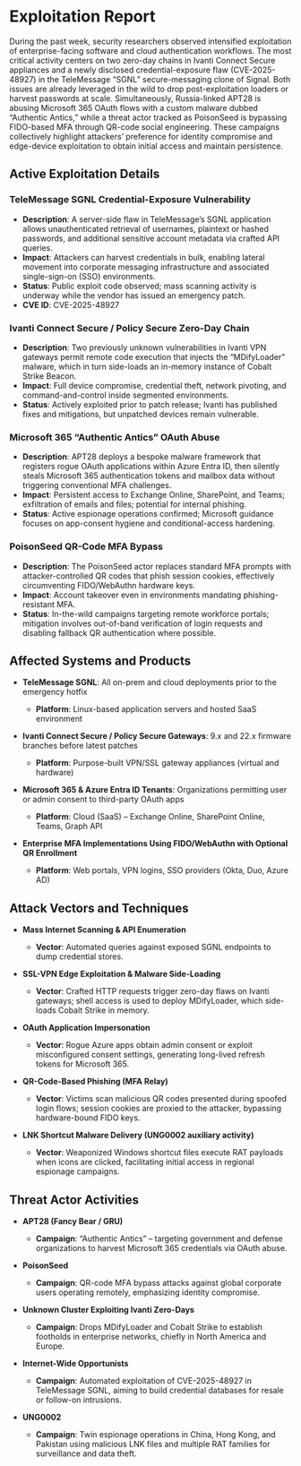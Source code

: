 # Exploitation Report

During the past week, security researchers observed intensified exploitation of enterprise-facing software and cloud authentication workflows. The most critical activity centers on two zero-day chains in Ivanti Connect Secure appliances and a newly disclosed credential-exposure flaw (CVE-2025-48927) in the TeleMessage “SGNL” secure-messaging clone of Signal. Both issues are already leveraged in the wild to drop post-exploitation loaders or harvest passwords at scale. Simultaneously, Russia-linked APT28 is abusing Microsoft 365 OAuth flows with a custom malware dubbed “Authentic Antics,” while a threat actor tracked as PoisonSeed is bypassing FIDO-based MFA through QR-code social engineering. These campaigns collectively highlight attackers’ preference for identity compromise and edge-device exploitation to obtain initial access and maintain persistence.

## Active Exploitation Details

### TeleMessage SGNL Credential-Exposure Vulnerability
- **Description**: A server-side flaw in TeleMessage’s SGNL application allows unauthenticated retrieval of usernames, plaintext or hashed passwords, and additional sensitive account metadata via crafted API queries.  
- **Impact**: Attackers can harvest credentials in bulk, enabling lateral movement into corporate messaging infrastructure and associated single-sign-on (SSO) environments.  
- **Status**: Public exploit code observed; mass scanning activity is underway while the vendor has issued an emergency patch.  
- **CVE ID**: CVE-2025-48927  

### Ivanti Connect Secure / Policy Secure Zero-Day Chain
- **Description**: Two previously unknown vulnerabilities in Ivanti VPN gateways permit remote code execution that injects the “MDifyLoader” malware, which in turn side-loads an in-memory instance of Cobalt Strike Beacon.  
- **Impact**: Full device compromise, credential theft, network pivoting, and command-and-control inside segmented environments.  
- **Status**: Actively exploited prior to patch release; Ivanti has published fixes and mitigations, but unpatched devices remain vulnerable.  

### Microsoft 365 “Authentic Antics” OAuth Abuse
- **Description**: APT28 deploys a bespoke malware framework that registers rogue OAuth applications within Azure Entra ID, then silently steals Microsoft 365 authentication tokens and mailbox data without triggering conventional MFA challenges.  
- **Impact**: Persistent access to Exchange Online, SharePoint, and Teams; exfiltration of emails and files; potential for internal phishing.  
- **Status**: Active espionage operations confirmed; Microsoft guidance focuses on app-consent hygiene and conditional-access hardening.  

### PoisonSeed QR-Code MFA Bypass
- **Description**: The PoisonSeed actor replaces standard MFA prompts with attacker-controlled QR codes that phish session cookies, effectively circumventing FIDO/WebAuthn hardware keys.  
- **Impact**: Account takeover even in environments mandating phishing-resistant MFA.  
- **Status**: In-the-wild campaigns targeting remote workforce portals; mitigation involves out-of-band verification of login requests and disabling fallback QR authentication where possible.  

## Affected Systems and Products

- **TeleMessage SGNL**: All on-prem and cloud deployments prior to the emergency hotfix  
  - **Platform**: Linux-based application servers and hosted SaaS environment  

- **Ivanti Connect Secure / Policy Secure Gateways**: 9.x and 22.x firmware branches before latest patches  
  - **Platform**: Purpose-built VPN/SSL gateway appliances (virtual and hardware)  

- **Microsoft 365 & Azure Entra ID Tenants**: Organizations permitting user or admin consent to third-party OAuth apps  
  - **Platform**: Cloud (SaaS) – Exchange Online, SharePoint Online, Teams, Graph API  

- **Enterprise MFA Implementations Using FIDO/WebAuthn with Optional QR Enrollment**  
  - **Platform**: Web portals, VPN logins, SSO providers (Okta, Duo, Azure AD)  

## Attack Vectors and Techniques

- **Mass Internet Scanning & API Enumeration**  
  - **Vector**: Automated queries against exposed SGNL endpoints to dump credential stores.

- **SSL-VPN Edge Exploitation & Malware Side-Loading**  
  - **Vector**: Crafted HTTP requests trigger zero-day flaws on Ivanti gateways; shell access is used to deploy MDifyLoader, which side-loads Cobalt Strike in memory.

- **OAuth Application Impersonation**  
  - **Vector**: Rogue Azure apps obtain admin consent or exploit misconfigured consent settings, generating long-lived refresh tokens for Microsoft 365.

- **QR-Code-Based Phishing (MFA Relay)**  
  - **Vector**: Victims scan malicious QR codes presented during spoofed login flows; session cookies are proxied to the attacker, bypassing hardware-bound FIDO keys.

- **LNK Shortcut Malware Delivery (UNG0002 auxiliary activity)**  
  - **Vector**: Weaponized Windows shortcut files execute RAT payloads when icons are clicked, facilitating initial access in regional espionage campaigns.

## Threat Actor Activities

- **APT28 (Fancy Bear / GRU)**  
  - **Campaign**: “Authentic Antics” – targeting government and defense organizations to harvest Microsoft 365 credentials via OAuth abuse.

- **PoisonSeed**  
  - **Campaign**: QR-code MFA bypass attacks against global corporate users operating remotely, emphasizing identity compromise.

- **Unknown Cluster Exploiting Ivanti Zero-Days**  
  - **Campaign**: Drops MDifyLoader and Cobalt Strike to establish footholds in enterprise networks, chiefly in North America and Europe.

- **Internet-Wide Opportunists**  
  - **Campaign**: Automated exploitation of CVE-2025-48927 in TeleMessage SGNL, aiming to build credential databases for resale or follow-on intrusions.

- **UNG0002**  
  - **Campaign**: Twin espionage operations in China, Hong Kong, and Pakistan using malicious LNK files and multiple RAT families for surveillance and data theft.

